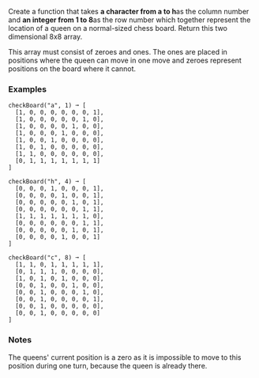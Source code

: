Create a function that takes **a character from a to h**as the column number and **an integer from 1 to 8**as the row number which together represent the location of a queen on a normal-sized chess board. Return this two dimensional 8x8 array.

This array must consist of zeroes and ones. The ones are placed in positions where the queen can move in one move and zeroes represent positions on the board where it cannot.


### Examples ###
    checkBoard("a", 1) ➞ [
      [1, 0, 0, 0, 0, 0, 0, 1],
      [1, 0, 0, 0, 0, 0, 1, 0],
      [1, 0, 0, 0, 0, 1, 0, 0],
      [1, 0, 0, 0, 1, 0, 0, 0],
      [1, 0, 0, 1, 0, 0, 0, 0],
      [1, 0, 1, 0, 0, 0, 0, 0],
      [1, 1, 0, 0, 0, 0, 0, 0],
      [0, 1, 1, 1, 1, 1, 1, 1]
    ]

    checkBoard("h", 4) ➞ [
      [0, 0, 0, 1, 0, 0, 0, 1],
      [0, 0, 0, 0, 1, 0, 0, 1],
      [0, 0, 0, 0, 0, 1, 0, 1],
      [0, 0, 0, 0, 0, 0, 1, 1],
      [1, 1, 1, 1, 1, 1, 1, 0],
      [0, 0, 0, 0, 0, 0, 1, 1],
      [0, 0, 0, 0, 0, 1, 0, 1],
      [0, 0, 0, 0, 1, 0, 0, 1]
    ]

    checkBoard("c", 8) ➞ [
      [1, 1, 0, 1, 1, 1, 1, 1],
      [0, 1, 1, 1, 0, 0, 0, 0],
      [1, 0, 1, 0, 1, 0, 0, 0],
      [0, 0, 1, 0, 0, 1, 0, 0],
      [0, 0, 1, 0, 0, 0, 1, 0],
      [0, 0, 1, 0, 0, 0, 0, 1],
      [0, 0, 1, 0, 0, 0, 0, 0],
      [0, 0, 1, 0, 0, 0, 0, 0]
    ]


### Notes ###
The queens' current position is a zero as it is impossible to move to this position during one turn, because the queen is already there.
